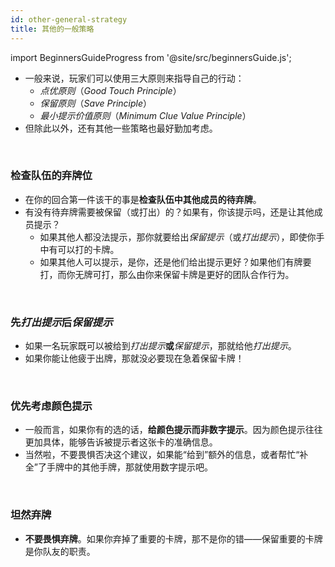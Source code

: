 ```yaml
---
id: other-general-strategy
title: 其他的一般策略
---
```


import BeginnersGuideProgress from '@site/src/beginnersGuide.js';

<BeginnersGuideProgress id="other-general-strategy" />

- 一般来说，玩家们可以使用三大原则来指导自己的行动：
  - *点优原则*（*Good Touch Principle*）
  - *保留原则*（*Save Principle*）
  - *最小提示价值原则*（*Minimum Clue Value Principle*）
- 但除此以外，还有其他一些策略也最好勤加考虑。

<br />

### 检查队伍的弃牌位

- 在你的回合第一件该干的事是**检查队伍中其他成员的待弃牌**。
- 有没有待弃牌需要被保留（或打出）的？如果有，你该提示吗，还是让其他成员提示？
  - 如果其他人都没法提示，那你就要给出*保留提示*（或*打出提示*），即使你手中有可以打的卡牌。
  - 如果其他人可以提示，是你，还是他们给出提示更好？如果他们有牌要打，而你无牌可打，那么由你来保留卡牌是更好的团队合作行为。

<br />

### 先*打出提示*后*保留提示*

- 如果一名玩家既可以被给到*打出提示***或***保留提示*，那就给他*打出提示*。
- 如果你能让他疲于出牌，那就没必要现在急着保留卡牌！

<br />

### 优先考虑颜色提示

- 一般而言，如果你有的选的话，**给颜色提示而非数字提示**。因为颜色提示往往更加具体，能够告诉被提示者这张卡的准确信息。
- 当然啦，不要畏惧否决这个建议，如果能“给到”额外的信息，或者帮忙“补全”了手牌中的其他手牌，那就使用数字提示吧。

<br />

### 坦然弃牌

- **不要畏惧弃牌**。如果你弃掉了重要的卡牌，那不是你的错——保留重要的卡牌是你队友的职责。

